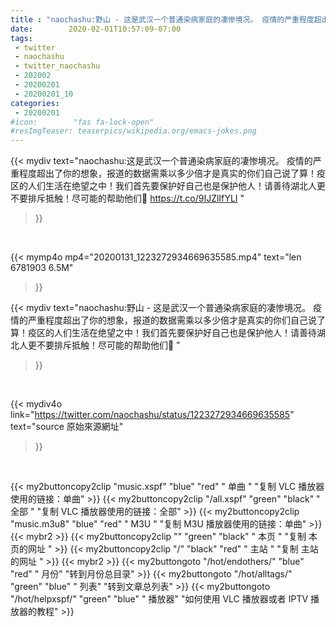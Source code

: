 ```yaml
---
title : "naochashu:野山 - 这是武汉一个普通染病家庭的凄惨境况。 疫情的严重程度超出了你的想象，报道的数据需乘以多少倍才是真实的你们自己说了算！疫区的人们生活在绝望之中！我们首先要保护好自己也是保护他人！请善待湖北人更不要排斥抵触！尽可能的帮助他们🙏 "
date:        2020-02-01T10:57:09-07:00
tags:
 - twitter
 - naochashu
 - twitter_naochashu
 - 202002
 - 20200201
 - 20200201_10
categories:
 - 20200201
#icon:        "fas fa-lock-open"
#resImgTeaser: teaserpics/wikipedia.org/emacs-jokes.png
---
```


{{< mydiv text="naochashu:这是武汉一个普通染病家庭的凄惨境况。 疫情的严重程度超出了你的想象，报道的数据需乘以多少倍才是真实的你们自己说了算！疫区的人们生活在绝望之中！我们首先要保护好自己也是保护他人！请善待湖北人更不要排斥抵触！尽可能的帮助他们🙏 https://t.co/9IJZlIfYLI "
>}}
<br>


{{< mymp4o mp4="20200131_1223272934669635585.mp4"
text="len 6781903    6.5M"
>}}


{{< mydiv text="naochashu:野山 - 这是武汉一个普通染病家庭的凄惨境况。 疫情的严重程度超出了你的想象，报道的数据需乘以多少倍才是真实的你们自己说了算！疫区的人们生活在绝望之中！我们首先要保护好自己也是保护他人！请善待湖北人更不要排斥抵触！尽可能的帮助他们🙏 "
>}}
<br>

{{< mydiv4o link="https://twitter.com/naochashu/status/1223272934669635585"
text="source 原始來源網址"
>}}


<br>



{{< my2buttoncopy2clip "music.xspf"        "blue"   "red"    " 单曲 "  "复制 VLC 播放器使用的链接：单曲" >}} {{< my2buttoncopy2clip "/all.xspf"         "green"  "black"  " 全部 "  "复制 VLC 播放器使用的链接：全部" >}} {{< my2buttoncopy2clip "music.m3u8"        "blue"   "red"    " M3U  "    "复制 M3U 播放器使用的链接：单曲" >}} {{< mybr2 >}} {{< my2buttoncopy2clip ""                  "green"  "black"  " 本页 "    "复制 本页的网址 " >}} {{< my2buttoncopy2clip "/"                 "black"  "red"    " 主站 "    "复制 主站的网址 " >}} {{< mybr2 >}} {{< my2buttongoto      "/hot/endothers/"   "blue"   "red"    " 月份"   "转到月份总目录" >}} {{< my2buttongoto      "/hot/alltags/"     "green"  "blue"   " 列表"   "转到文章总列表" >}} {{< my2buttongoto      "/hot/helpxspf/"    "green"  "blue"   " 播放器" "如何使用 VLC 播放器或者 IPTV 播放器的教程" >}} 
